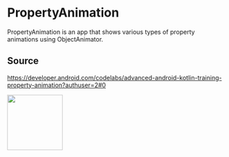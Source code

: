 # PropertyAnimation 

PropertyAnimation is an app that shows various types of property animations using
ObjectAnimator. 

## Source
https://developer.android.com/codelabs/advanced-android-kotlin-training-property-animation?authuser=2#0

<p float="left">
  
<img src="https://user-images.githubusercontent.com/62885850/153423798-0d6dcdc2-f542-4974-b3af-567a891431ae.png" width="128"/>
